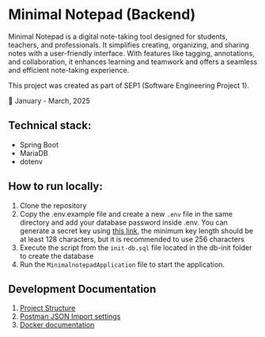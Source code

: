 # Minimal Notepad (Backend)
Minimal Notepad is a digital note-taking tool designed for students, teachers, and professionals. It simplifies creating, organizing, and sharing notes with a user-friendly interface. With features like tagging, annotations, and collaboration, it enhances learning and teamwork and offers a seamless and efficient note-taking experience.

This project was created as part of SEP1 (Software Engineering Project 1).

📆 January - March, 2025

## Technical stack:
- Spring Boot
- MariaDB
- dotenv

## How to run locally:
1) Clone the repository
2) Copy the .env.example file and create a new `.env` file in the same directory and add your database password inside .env. You can generate a secret key using [this link](https://jwtsecret.com/), the minimum key length should be at least 128 characters, but it is recommended to use 256 characters
3) Execute the script from the `init-db.sql` file located in the db-init folder to create the database
4) Run the `MinimalnotepadApplication` file to start the application.

## Development Documentation
1. [Project Structure](./docs/SpringBoot_Folder_Structure.md)
2. [Postman JSON Import settings](./src/main/resources/POSTMAN)
3. [Docker documentation](./docs/Docker_Setup.md)